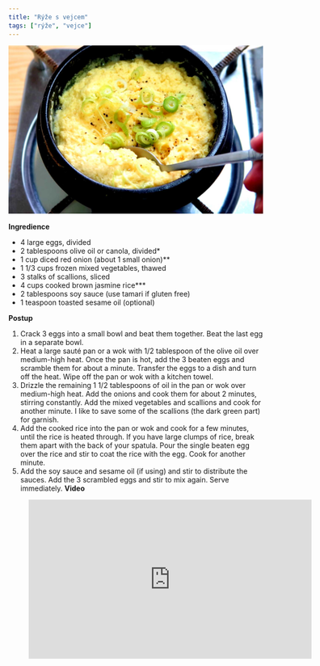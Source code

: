 ```yaml
---
title: "Rýže s vejcem"
tags: ["rýže", "vejce"]
---
```


![Rýže s vejcem](./images/riceEggs.jpg)

**Ingredience**

- 4 large eggs, divided
- 2 tablespoons olive oil or canola, divided\*
- 1 cup diced red onion (about 1 small onion)\*\*
- 1 1/3 cups frozen mixed vegetables, thawed
- 3 stalks of scallions, sliced
- 4 cups cooked brown jasmine rice\*\*\*
- 2 tablespoons soy sauce (use tamari if gluten free)
- 1 teaspoon toasted sesame oil (optional)

**Postup**

1. Crack 3 eggs into a small bowl and beat them together. Beat the last egg in a separate bowl.
2. Heat a large sauté pan or a wok with 1/2 tablespoon of the olive oil over medium-high heat. Once the pan is hot, add the 3 beaten eggs and scramble them for about a minute. Transfer the eggs to a dish and turn off the heat. Wipe off the pan or wok with a kitchen towel.
3. Drizzle the remaining 1 1/2 tablespoons of oil in the pan or wok over medium-high heat. Add the onions and cook them for about 2 minutes, stirring constantly. Add the mixed vegetables and scallions and cook for another minute. I like to save some of the scallions (the dark green part) for garnish.
4. Add the cooked rice into the pan or wok and cook for a few minutes, until the rice is heated through. If you have large clumps of rice, break them apart with the back of your spatula. Pour the single beaten egg over the rice and stir to coat the rice with the egg. Cook for another minute.
5. Add the soy sauce and sesame oil (if using) and stir to distribute the sauces. Add the 3 scrambled eggs and stir to mix again. Serve immediately.
   **Video**

<figure class="video_container">
  <iframe width="560" height="315" src="https://www.youtube.com/embed/1aLY3qxovAU" frameborder="0" allow="accelerometer; autoplay; encrypted-media; gyroscope; picture-in-picture" allowfullscreen></iframe>
</figure>
